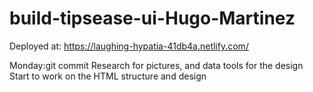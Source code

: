 # build-tipsease-ui-Hugo-Martinez

Deployed at: https://laughing-hypatia-41db4a.netlify.com/

Monday:git commit Research for pictures, and data tools for the design
Start to work on the HTML structure and design
